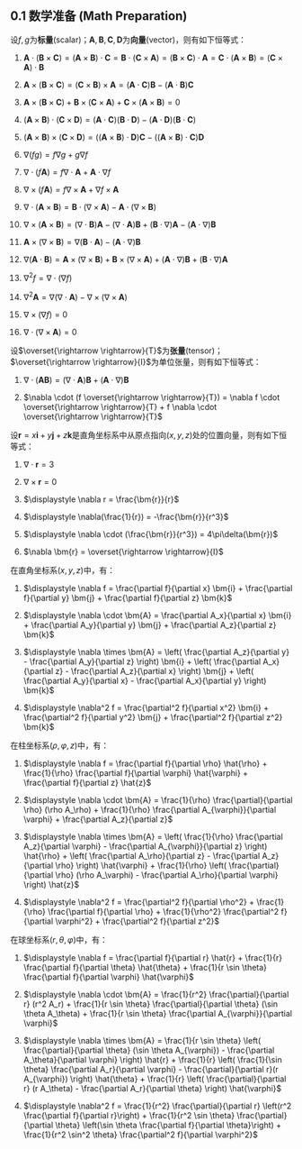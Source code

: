## 0.1 数学准备 (Math Preparation)

设$f, g$为**标量**(scalar)；$\bm{A}, \bm{B}, \bm{C}, \bm{D}$为**向量**(vector)，则有如下恒等式：

1. $\bm{A} \cdot (\bm{B} \times \bm{C}) = (\bm{A} \times \bm{B}) \cdot \bm{C} = \bm{B} \cdot (\bm{C} \times \bm{A}) = (\bm{B} \times \bm{C}) \cdot \bm{A} = \bm{C} \cdot (\bm{A} \times \bm{B}) = (\bm{C} \times \bm{A}) \cdot \bm{B}$

2. $\bm{A} \times (\bm{B} \times \bm{C}) = (\bm{C} \times \bm{B}) \times \bm{A} = (\bm{A} \cdot \bm{C})\bm{B} - (\bm{A} \cdot \bm{B})\bm{C}$

3. $\bm{A} \times (\bm{B} \times \bm{C}) + \bm{B} \times (\bm{C} \times \bm{A}) + \bm{C} \times (\bm{A} \times \bm{B}) = 0$

4. $(\bm{A} \times \bm{B}) \cdot (\bm{C} \times \bm{D}) = (\bm{A} \cdot \bm{C})(\bm{B} \cdot \bm{D}) - (\bm{A} \cdot \bm{D})(\bm{B} \cdot \bm{C})$

5. $(\bm{A} \times \bm{B}) \times (\bm{C} \times \bm{D}) = ((\bm{A} \times \bm{B}) \cdot \bm{D})\bm{C} - ((\bm{A} \times \bm{B}) \cdot \bm{C})\bm{D}$

6. $\nabla(fg) = f \nabla g + g \nabla f$

7. $\nabla \cdot (f\bm{A}) = f \nabla \cdot \bm{A} + \bm{A} \cdot \nabla f$

8. $\nabla \times (f\bm{A}) = f \nabla \times \bm{A} + \nabla f \times \bm{A}$

9. $\nabla \cdot (\bm{A} \times \bm{B}) = \bm{B} \cdot (\nabla \times \bm{A}) - \bm{A} \cdot (\nabla \times \bm{B})$

10. $\nabla \times (\bm{A} \times \bm{B}) = (\nabla \cdot \bm{B}) \bm{A} - (\nabla \cdot \bm{A}) \bm{B} + (\bm{B} \cdot \nabla) \bm{A} - (\bm{A} \cdot \nabla) \bm{B}$

11. $\bm{A} \times (\nabla \times \bm{B}) = \nabla(\bm{B} \cdot \bm{A}) - (\bm{A} \cdot \nabla) \bm{B}$

12. $\nabla(\bm{A} \cdot \bm{B}) = \bm{A} \times (\nabla \times \bm{B}) + \bm{B} \times (\nabla \times \bm{A}) + (\bm{A} \cdot \nabla) \bm{B} + (\bm{B} \cdot \nabla) \bm{A}$

13. $\nabla^2 f = \nabla \cdot (\nabla f)$

14. $\nabla^2 \bm{A} = \nabla(\nabla \cdot \bm{A}) - \nabla \times (\nabla \times \bm{A})$

15. $\nabla \times (\nabla f) = 0$

16. $\nabla \cdot (\nabla \times \bm{A}) = 0$

设$\overset{\rightarrow \rightarrow}{T}$为**张量**(tensor)；$\overset{\rightarrow \rightarrow}{I}$为单位张量，则有如下恒等式：

1. $\nabla \cdot (\bm{A} \bm{B}) = (\nabla \cdot \bm{A}) \bm{B} + (\bm{A} \cdot \nabla) \bm{B}$

2. $\nabla \cdot (f \overset{\rightarrow \rightarrow}{T}) = \nabla f \cdot \overset{\rightarrow \rightarrow}{T} + f \nabla \cdot \overset{\rightarrow \rightarrow}{T}$

设$\bm{r} = x\bm{i} + y\bm{j} + z\bm{k}$是直角坐标系中从原点指向$(x, y, z)$处的位置向量，则有如下恒等式：

1. $\nabla \cdot \bm{r} = 3$

2. $\nabla \times \bm{r} = 0$

3. $\displaystyle \nabla r = \frac{\bm{r}}{r}$

4. $\displaystyle \nabla(\frac{1}{r}) = -\frac{\bm{r}}{r^3}$

5. $\displaystyle \nabla \cdot (\frac{\bm{r}}{r^3}) = 4\pi\delta(\bm{r})$

6. $\nabla \bm{r} = \overset{\rightarrow \rightarrow}{I}$

在直角坐标系$(x, y, z)$中，有：

1. $\displaystyle \nabla f = \frac{\partial f}{\partial x} \bm{i} + \frac{\partial f}{\partial y} \bm{j} + \frac{\partial f}{\partial z} \bm{k}$

2. $\displaystyle \nabla \cdot \bm{A} = \frac{\partial A_x}{\partial x} \bm{i} + \frac{\partial A_y}{\partial y} \bm{j} + \frac{\partial A_z}{\partial z} \bm{k}$

3. $\displaystyle \nabla \times \bm{A} = \left( \frac{\partial A_z}{\partial y} - \frac{\partial A_y}{\partial z} \right) \bm{i} + \left( \frac{\partial A_x}{\partial z} - \frac{\partial A_z}{\partial x} \right) \bm{j} + \left( \frac{\partial A_y}{\partial x} - \frac{\partial A_x}{\partial y} \right) \bm{k}$

4. $\displaystyle \nabla^2 f = \frac{\partial^2 f}{\partial x^2} \bm{i} + \frac{\partial^2 f}{\partial y^2} \bm{j} + \frac{\partial^2 f}{\partial z^2} \bm{k}$

在柱坐标系$(\rho, \varphi, z)$中，有：

1. $\displaystyle \nabla f = \frac{\partial f}{\partial \rho} \hat{\rho} + \frac{1}{\rho} \frac{\partial f}{\partial \varphi} \hat{\varphi} + \frac{\partial f}{\partial z} \hat{z}$

2. $\displaystyle \nabla \cdot \bm{A} = \frac{1}{\rho} \frac{\partial}{\partial \rho} (\rho A_\rho) + \frac{1}{\rho} \frac{\partial A_{\varphi}}{\partial \varphi} + \frac{\partial A_z}{\partial z}$

3. $\displaystyle \nabla \times \bm{A} = \left( \frac{1}{\rho} \frac{\partial A_z}{\partial \varphi} - \frac{\partial A_{\varphi}}{\partial z} \right) \hat{\rho} + \left( \frac{\partial A_\rho}{\partial z} - \frac{\partial A_z}{\partial \rho} \right) \hat{\varphi} + \frac{1}{\rho} \left( \frac{\partial}{\partial \rho} (\rho A_\varphi) - \frac{\partial A_\rho}{\partial \varphi} \right) \hat{z}$

4. $\displaystyle \nabla^2 f = \frac{\partial^2 f}{\partial \rho^2} + \frac{1}{\rho} \frac{\partial f}{\partial \rho} + \frac{1}{\rho^2} \frac{\partial^2 f}{\partial \varphi^2} + \frac{\partial^2 f}{\partial z^2}$

在球坐标系$(r, \theta, \varphi)$中，有：

1. $\displaystyle \nabla f = \frac{\partial f}{\partial r} \hat{r} + \frac{1}{r} \frac{\partial f}{\partial \theta} \hat{\theta} + \frac{1}{r \sin \theta} \frac{\partial f}{\partial \varphi} \hat{\varphi}$

2. $\displaystyle \nabla \cdot \bm{A} = \frac{1}{r^2} \frac{\partial}{\partial r} (r^2 A_r) + \frac{1}{r \sin \theta} \frac{\partial}{\partial \theta} (\sin \theta A_\theta) + \frac{1}{r \sin \theta} \frac{\partial A_{\varphi}}{\partial \varphi}$

3. $\displaystyle \nabla \times \bm{A} = \frac{1}{r \sin \theta} \left( \frac{\partial}{\partial \theta} (\sin \theta A_{\varphi}) - \frac{\partial A_\theta}{\partial \varphi} \right) \hat{r} + \frac{1}{r} \left( \frac{1}{\sin \theta} \frac{\partial A_r}{\partial \varphi} - \frac{\partial}{\partial r}(r A_{\varphi}) \right) \hat{\theta} + \frac{1}{r} \left( \frac{\partial}{\partial r} (r A_\theta) - \frac{\partial A_r}{\partial \theta} \right) \hat{\varphi}$

4. $\displaystyle \nabla^2 f = \frac{1}{r^2} \frac{\partial}{\partial r} \left(r^2 \frac{\partial f}{\partial r}\right) + \frac{1}{r^2 \sin \theta} \frac{\partial}{\partial \theta} \left(\sin \theta \frac{\partial f}{\partial \theta}\right) + \frac{1}{r^2 \sin^2 \theta} \frac{\partial^2 f}{\partial \varphi^2}$